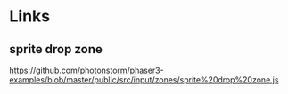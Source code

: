 # Links
## sprite drop zone
https://github.com/photonstorm/phaser3-examples/blob/master/public/src/input/zones/sprite%20drop%20zone.js

